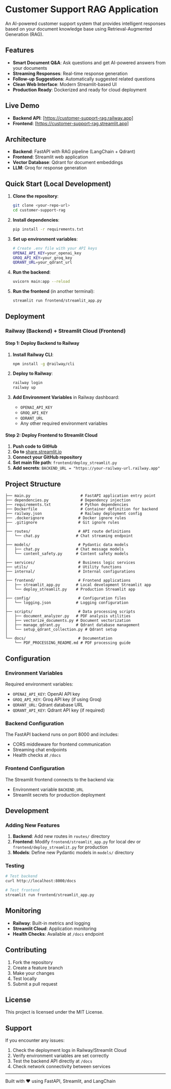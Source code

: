# Customer Support RAG Application

An AI-powered customer support system that provides intelligent responses based on your document knowledge base using Retrieval-Augmented Generation (RAG).

## Features

- **Smart Document Q&A**: Ask questions and get AI-powered answers from your documents
- **Streaming Responses**: Real-time response generation
- **Follow-up Suggestions**: Automatically suggested related questions
- **Clean Web Interface**: Modern Streamlit-based UI
- **Production Ready**: Dockerized and ready for cloud deployment

## Live Demo

- **Backend API**: [https://customer-support-rag.railway.app]
- **Frontend**: [https://customer-support-rag.streamlit.app]

## Architecture

- **Backend**: FastAPI with RAG pipeline (LangChain + Qdrant)
- **Frontend**: Streamlit web application
- **Vector Database**: Qdrant for document embeddings
- **LLM**: Groq for response generation

## Quick Start (Local Development)

1. **Clone the repository**:
   ```bash
   git clone <your-repo-url>
   cd customer-support-rag
   ```

2. **Install dependencies**:
   ```bash
   pip install -r requirements.txt
   ```

3. **Set up environment variables**:
   ```bash
   # Create .env file with your API keys
   OPENAI_API_KEY=your_openai_key
   GROQ_API_KEY=your_groq_key
   QDRANT_URL=your_qdrant_url
   ```

4. **Run the backend**:
   ```bash
   uvicorn main:app --reload
   ```

5. **Run the frontend** (in another terminal):
   ```bash
   streamlit run frontend/streamlit_app.py
   ```

## Deployment

### Railway (Backend) + Streamlit Cloud (Frontend)

#### Step 1: Deploy Backend to Railway

1. **Install Railway CLI**:
   ```bash
   npm install -g @railway/cli
   ```

2. **Deploy to Railway**:
   ```bash
   railway login
   railway up
   ```

3. **Add Environment Variables** in Railway dashboard:
   - `OPENAI_API_KEY`
   - `GROQ_API_KEY`
   - `QDRANT_URL`
   - Any other required environment variables

#### Step 2: Deploy Frontend to Streamlit Cloud

1. **Push code to GitHub**
2. **Go to** [share.streamlit.io](https://share.streamlit.io)
3. **Connect your GitHub repository**
4. **Set main file path**: `frontend/deploy_streamlit.py`
5. **Add secrets**: `BACKEND_URL = "https://your-railway-url.railway.app"`

## Project Structure

```
├── main.py                      # FastAPI application entry point
├── dependencies.py              # Dependency injection
├── requirements.txt             # Python dependencies
├── Dockerfile                   # Container definition for backend
├── railway.json                 # Railway deployment config
├── .dockerignore               # Docker ignore rules
├── .gitignore                  # Git ignore rules
│
├── routes/                     # API route definitions
│   └── chat.py                # Chat streaming endpoint
│
├── models/                     # Pydantic data models
│   ├── chat.py                # Chat message models
│   └── content_safety.py      # Content safety models
│
├── services/                   # Business logic services
├── utils/                      # Utility functions
├── internal/                   # Internal configurations
│
├── frontend/                   # Frontend applications
│   ├── streamlit_app.py       # Local development Streamlit app
│   └── deploy_streamlit.py    # Production Streamlit app
│
├── config/                     # Configuration files
│   └── logging.json           # Logging configuration
│
├── scripts/                    # Data processing scripts
│   ├── document_analyzer.py   # PDF analysis utilities
│   ├── vectorize_documents.py # Document vectorization
│   ├── manage_qdrant.py       # Qdrant database management
│   └── setup_qdrant_collection.py # Qdrant setup
│
└── docs/                       # Documentation
    └── PDF_PROCESSING_README.md # PDF processing guide
```

## Configuration

### Environment Variables

Required environment variables:
- `OPENAI_API_KEY`: OpenAI API key
- `GROQ_API_KEY`: Groq API key (if using Groq)
- `QDRANT_URL`: Qdrant database URL
- `QDRANT_API_KEY`: Qdrant API key (if required)

### Backend Configuration

The FastAPI backend runs on port 8000 and includes:
- CORS middleware for frontend communication
- Streaming chat endpoints
- Health checks at `/docs`

### Frontend Configuration

The Streamlit frontend connects to the backend via:
- Environment variable `BACKEND_URL`
- Streamlit secrets for production deployment

## Development

### Adding New Features

1. **Backend**: Add new routes in `routes/` directory
2. **Frontend**: Modify `frontend/streamlit_app.py` for local dev or `frontend/deploy_streamlit.py` for production
3. **Models**: Define new Pydantic models in `models/` directory

### Testing

```bash
# Test backend
curl http://localhost:8000/docs

# Test frontend
streamlit run frontend/streamlit_app.py
```

## Monitoring

- **Railway**: Built-in metrics and logging
- **Streamlit Cloud**: Application monitoring
- **Health Checks**: Available at `/docs` endpoint

## Contributing

1. Fork the repository
2. Create a feature branch
3. Make your changes
4. Test locally
5. Submit a pull request

## License

This project is licensed under the MIT License.

## Support

If you encounter any issues:
1. Check the deployment logs in Railway/Streamlit Cloud
2. Verify environment variables are set correctly
3. Test the backend API directly at `/docs`
4. Check network connectivity between services

---

Built with ❤️ using FastAPI, Streamlit, and LangChain 
